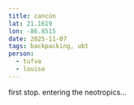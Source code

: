 ```yaml
---
title: cancún
lat: 21.1619
lon: -86.8515
date: 2025-11-07
tags: backpacking, ubt
person:
  - tufva
  - louise
---
```


first stop. entering the neotropics...